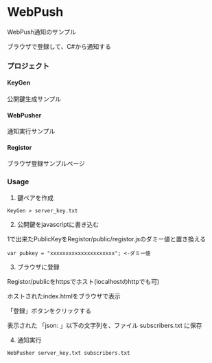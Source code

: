 # WebPush

WebPush通知のサンプル

ブラウザで登録して、C#から通知する

### プロジェクト

#### KeyGen

公開鍵生成サンプル


#### WebPusher

通知実行サンプル


#### Registor

ブラウザ登録サンプルページ


### Usage

1. 鍵ペアを作成 

```
KeyGen > server_key.txt
```

2. 公開鍵をjavascriptに書き込む

1で出来たPublicKeyをRegistor/public/registor.jsのダミー値と置き換える

```
var pubkey = "xxxxxxxxxxxxxxxxxxxxx"; <-ダミー値 
```

3. ブラウザに登録

Registor/publicをhttpsでホスト(localhostのhttpでも可)

ホストされたindex.htmlをブラウザで表示

「登録」ボタンをクリックする

表示された 「json: 」以下の文字列を、ファイル subscribers.txt に保存

4. 通知実行

```
WebPusher server_key.txt subscribers.txt
```






